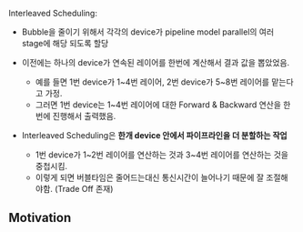 Interleaved Scheduling:
- Bubble을 줄이기 위해서 각각의 device가 pipeline model parallel의 여러 stage에 해당 되도록 할당
- 이전에는 하나의 device가 연속된 레이어를 한번에 계산해서 결과 값을 뽑았었음.
  - 예를 들면 1번 device가 1~4번 레이어, 2번 device가 5~8번 레이어를 맡는다고 가정.
  - 그러면 1번 device는 1~4번 레이어에 대한 Forward & Backward 연산을 한번에 진행해서 출력했음.

- Interleaved Scheduling은 **한개 device 안에서 파이프라인을 더 분할하는 작업**
  - 1번 device가 1~2번 레이어를 연산하는 것과 3~4번 레이어를 연산하는 것을 중첩시킴.
  - 이렇게 되면 버블타임은 줄어드는대신 통신시간이 늘어나기 때문에 잘 조절해야함. (Trade Off 존재)

## Motivation
